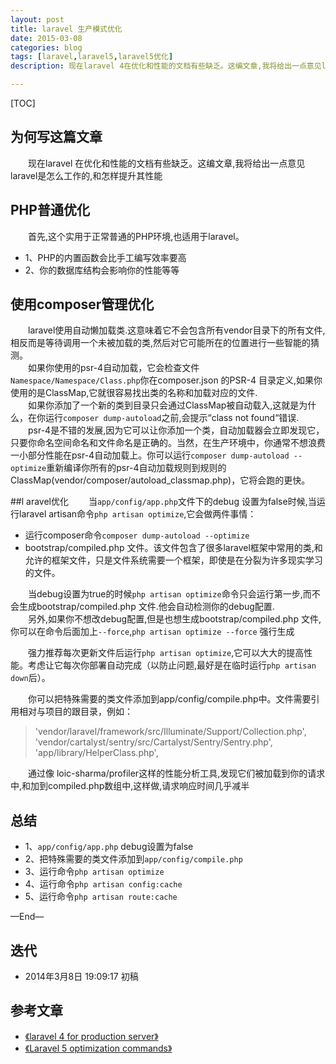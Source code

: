 ```yaml
---
layout: post
title: laravel 生产模式优化
date: 2015-03-08
categories: blog
tags: [laravel,laravel5,laravel5优化]
description: 现在laravel 4在优化和性能的文档有些缺乏。这编文章,我将给出一点意见laravel 4是怎么工作的,和怎样提升其性能。

---
```




[TOC]

## 为何写这篇文章
　　现在laravel 在优化和性能的文档有些缺乏。这编文章,我将给出一点意见laravel是怎么工作的,和怎样提升其性能




## PHP普通优化

　　首先,这个实用于正常普通的PHP环境,也适用于laravel。

* 1、PHP的内置函数会比手工编写效率要高
* 2、你的数据库结构会影响你的性能等等  

## 使用composer管理优化
　　laravel使用自动懒加载类.这意味着它不会包含所有vendor目录下的所有文件,相反而是等待调用一个未被加载的类,然后对它可能所在的位置进行一些智能的猜测。    
　　如果你使用的psr-4自动加载，它会检查文件`Namespace/Namespace/Class.php`你在composer.json 的PSR-4 目录定义,如果你使用的是ClassMap,它就很容易找出类的名称和加载对应的文件.  
　　如果你添加了一个新的类到目录只会通过ClassMap被自动载入,这就是为什么，在你运行`composer dump-autoload`之前,会提示“class not found“错误.  
　　psr-4是不错的发展,因为它可以让你添加一个类，自动加载器会立即发现它，只要你命名空间命名和文件命名是正确的。当然，在生产环境中，你通常不想浪费一小部分性能在psr-4自动加载上。你可以运行`composer dump-autoload --optimize`重新编译你所有的psr-4自动加载规则到规则的ClassMap(vendor/composer/autoload_classmap.php)，它将会跑的更快。  

##l aravel优化
　　当`app/config/app.php`文件下的debug 设置为false时候,当运行laravel artisan命令`php artisan optimize`,它会做两件事情：

- 运行composer命令`composer dump-autoload --optimize`
- bootstrap/compiled.php 文件。该文件包含了很多laravel框架中常用的类,和允许的框架文件，只是文件系统需要一个框架，即使是在分裂为许多现实学习的文件。

　　当debug设置为true的时候`php artisan optimize`命令只会运行第一步,而不会生成bootstrap/compiled.php 文件.他会自动检测你的debug配置.  
　　另外,如果你不想改debug配置,但是也想生成bootstrap/compiled.php 文件,你可以在命令后面加上`--force`,`php artisan optimize --force` 强行生成  


　　强力推荐每次更新文件后运行`php artisan optimize`,它可以大大的提高性能。考虑让它每次你部署自动完成（以防止问题,最好是在临时运行`php artisan down`后）。  

　　你可以把特殊需要的类文件添加到app/config/compile.php中。文件需要引用相对与项目的跟目录，例如：

>'vendor/laravel/framework/src/Illuminate/Support/Collection.php',
'vendor/cartalyst/sentry/src/Cartalyst/Sentry/Sentry.php',
'app/library/HelperClass.php',


　　通过像 loic-sharma/profiler这样的性能分析工具,发现它们被加载到你的请求中,和加到compiled.php数组中,这样做,请求响应时间几乎减半


## 总结
* 1、`app/config/app.php` debug设置为false
* 2、把特殊需要的类文件添加到`app/config/compile.php`
* 3、运行命令`php artisan optimize`
* 4、运行命令`php artisan config:cache`
* 5、运行命令`php artisan route:cache`


—End—

## 迭代


* 2014年3月8日 19:09:17 初稿

## 参考文章
- [《laravel 4 for production server》](https://www.lutro.me/posts/optimizing-for-production-with-laravel-4)
- [《Laravel 5 optimization commands》](http://sentinelstand.com/article/laravel-5-optimization-commands)

